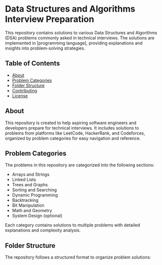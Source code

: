 # Data Structures and Algorithms Interview Preparation

This repository contains solutions to various Data Structures and Algorithms (DSA) problems commonly asked in technical interviews. The solutions are implemented in [programming language], providing explanations and insights into problem-solving strategies.

## Table of Contents

- [About](#about)
- [Problem Categories](#problem-categories)
- [Folder Structure](#folder-structure)
- [Contributing](#contributing)
- [License](#license)

## About

This repository is created to help aspiring software engineers and developers prepare for technical interviews. It includes solutions to problems from platforms like LeetCode, HackerRank, and Codeforces, organized by problem categories for easy navigation and reference.

## Problem Categories

The problems in this repository are categorized into the following sections:

- Arrays and Strings
- Linked Lists
- Trees and Graphs
- Sorting and Searching
- Dynamic Programming
- Backtracking
- Bit Manipulation
- Math and Geometry
- System Design (optional)

Each category contains solutions to multiple problems with detailed explanations and complexity analysis.

## Folder Structure

The repository follows a structured format to organize problem solutions:

